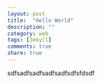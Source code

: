 ```yaml
---
layout: post
title:  "Hello World"
description: ""
category: web
tags: [Jekyll]
comments: true
share: true
---
```


sdfsadfsadfsadfsadfsdfsfdsdf
